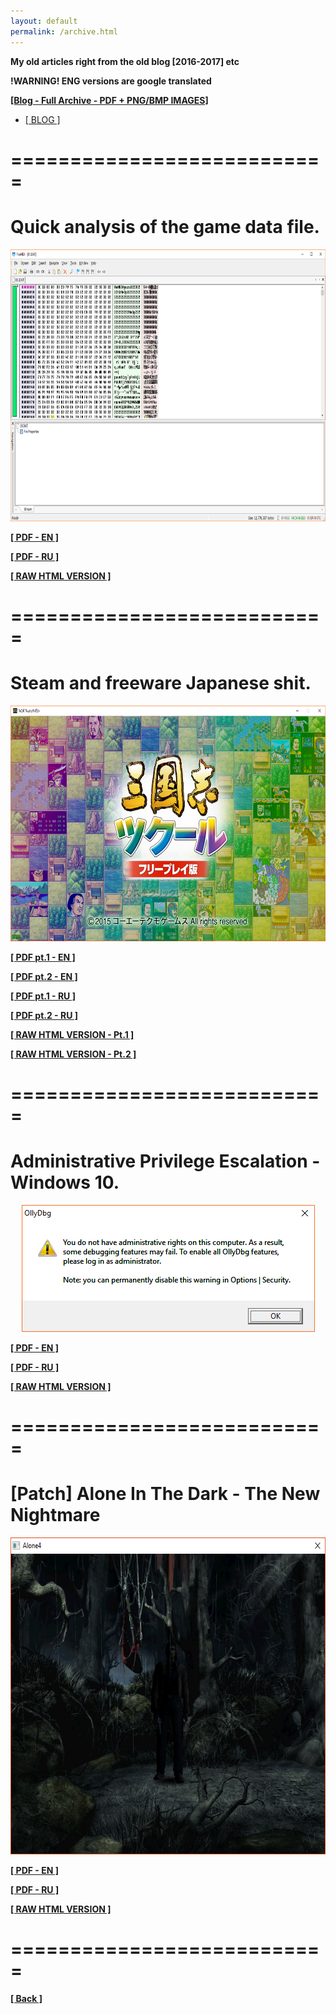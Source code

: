 ```yaml
---
layout: default
permalink: /archive.html
---
```

**My old articles right from the old blog [2016-2017] etc**
<p><strong>!WARNING! ENG versions are google translated</strong></p>

<a href="https://unknownproject.github.io/archive/OldBlog.7z"><b><u>[Blog - Full Archive - PDF + PNG/BMP IMAGES]</u></b></a>

<ul class="nav nav-tabs nav-justified panel panel-default panel-transparent" id="PageTabs" role="tablist">
	<li class="nav-item active">
        <a class="nav-link active" href="#blg" data-toggle="tab">[ BLOG ]</a>
    </li>
</ul>
<div class="tab-content">
      <div class="tab-pane active" id="blg">
        <div class="wrapper">
		  <h1>===========================</h1>
		  <h1>Quick analysis of the game data file.</h1>
		  <center><img src="/archive/1.png" width="783" height="435"/></center>
		  <p><strong><a href="/archive/Quick analysis of the game data file.pdf">[ PDF - EN ]</a></strong></p>
		  <p><strong><a href="/archive/Quick analysis of the game data file_RU.pdf">[ PDF - RU ]</a></strong></p>
		  <p><strong><a href="/archive/Quick_analysis_of_the_game_data_file.html">[ RAW HTML VERSION ]</a></strong></p>
		  <h1>===========================</h1>
		  <h1>Steam and freeware Japanese shit.</h1>
		  <center><img src="/archive/2.png" width="641" height="377"/></center>
		  <p><strong><a href="/archive/Steam and freeware Japanese shit [Part 1]_.pdf">[ PDF pt.1 - EN ]</a></strong></p>
		  <p><strong><a href="/archive/Steam and freeware Japanese shit [Part 2]_.pdf">[ PDF pt.2 - EN ]</a></strong></p>
		  <p><strong><a href="/archive/Steam and freeware Japanese shit [Part 1]_RU.pdf">[ PDF pt.1 - RU ]</a></strong></p>
		  <p><strong><a href="/archive/Steam and freeware Japanese shit [Part 2]_RU.pdf">[ PDF pt.2 - RU ]</a></strong></p>
		  <p><strong><a href="/archive/Steam_and_freeware_Japanese_shit_[Part_1]_.html">[ RAW HTML VERSION - Pt.1 ]</a></strong></p>
		  <p><strong><a href="/archive/Steam_and_freeware_Japanese_shit_[Part_2]_.html">[ RAW HTML VERSION - Pt.2 ]</a></strong></p>
		  <h1>===========================</h1>
		  <h1>Administrative Privilege Escalation - Windows 10.</h1>
          <center><img src="/archive/3.bmp" width="469" height="203"/></center>
		  <p><strong><a href="/archive/Administrative Privilege Escalation - Windows 10.pdf">[ PDF - EN ]</a></strong></p>
		  <p><strong><a href="/archive/Administrative Privilege Escalation - Windows 10_RU.pdf">[ PDF - RU ]</a></strong></p>
		  <p><strong><a href="/archive/Administrative_Privilege_Escalation_-_Windows_10.html">[ RAW HTML VERSION ]</a></strong></p>
		  <h1>===========================</h1>
		  <h1>[Patch] Alone In The Dark - The New Nightmare</h1>
		  <center><img src="/archive/4.png" width="642" height="507"/></center>
		  <p><strong><a href="/archive/[Patch] Alone In The Dark - The New Nightmare_EN.pdf">[ PDF - EN ]</a></strong></p>
		  <p><strong><a href="/archive/[Patch] Alone In The Dark - The New Nightmare_RU.pdf">[ PDF - RU ]</a></strong></p>
		  <p><strong><a href="/archive/[Patch]_Alone_In_The_Dark_-_The_New_Nightmare.html">[ RAW HTML VERSION ]</a></strong></p>
		  <h1>===========================</h1>
	  </div>
	</div>
</div>

**[[ Back ]](./)**